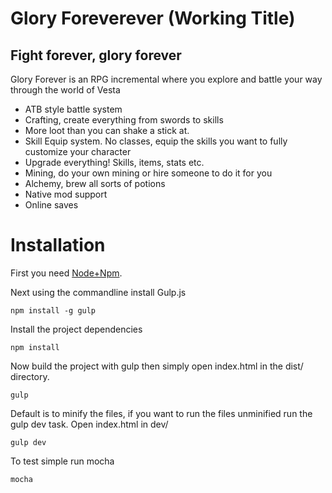 Glory Foreverever (Working Title)
=================
Fight forever, glory forever
----------------------------
Glory Forever is an RPG incremental where you explore and battle your way through the world of Vesta

* ATB style battle system
* Crafting, create everything from swords to skills
* More loot than you can shake a stick at.
* Skill Equip system. No classes, equip the skills you want to fully customize your character
* Upgrade everything! Skills, items, stats etc.
* Mining, do your own mining or hire someone to do it for you
* Alchemy, brew all sorts of potions
* Native mod support
* Online saves

Installation
============
First you need [Node+Npm](http://nodejs.org/).

Next using the commandline install Gulp.js

    npm install -g gulp

Install the project dependencies

    npm install
    
Now build the project with gulp then simply open index.html in the dist/ directory.

    gulp
    
Default is to minify the files, if you want to run the files unminified run the gulp dev task. Open index.html in dev/

    gulp dev
    
To test simple run mocha

    mocha